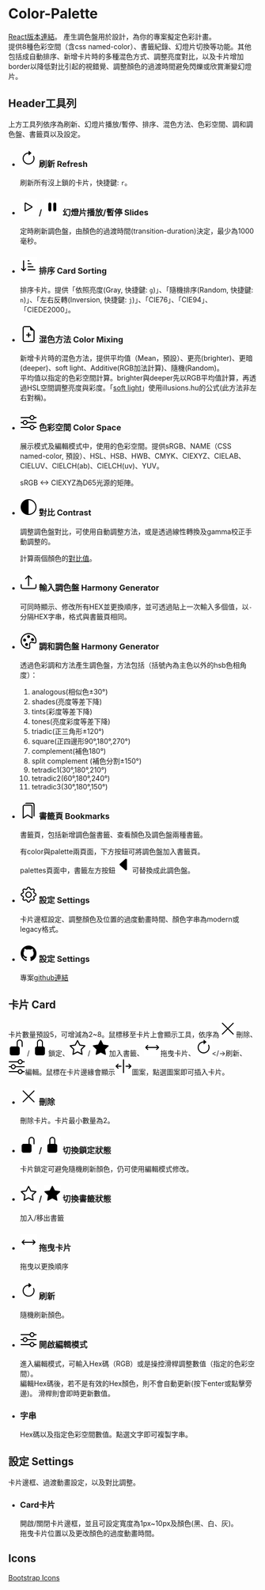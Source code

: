 # Color-Palette
[React版本連結](https://github.com/johnny95731/Color-Palette-React-)。
產生調色盤用於設計，為你的專案擬定色彩計畫。<br>
提供8種色彩空間（含css named-color）、書籤紀錄、幻燈片切換等功能。其他包括成自動排序、新增卡片時的多種混色方式、調整亮度對比，以及卡片增加border以降低對比引起的視錯覺、調整顏色的過渡時間避免閃爍或欣賞漸變幻燈片。

## Header工具列
上方工具列依序為刷新、幻燈片播放/暫停、排序、混色方法、色彩空間、調和調色盤、書籤頁以及設定。

- ### <img style="background:white;padding:1px" src="./src/assets/icons/arrow-clockwise.svg" alt="refresh"/> 刷新 Refresh
  刷新所有沒上鎖的卡片，快捷鍵: `r`。

- ### <img style="background:white;padding:1px" src="./src/assets/icons/play.svg" alt="play"/> / <img style="background:white;padding:1px" src="./src/assets/icons/pause-fill.svg" alt="pause"/> 幻燈片播放/暫停 Slides
  定時刷新調色盤，由顏色的過渡時間(transition-duration)決定，最少為1000毫秒。

- ### <img style="background:white;padding:1px" src="./src/assets/icons/sort-down.svg" alt="sorting"/> 排序 Card Sorting
  排序卡片。提供「依照亮度(Gray, 快捷鍵: `g`)」、「隨機排序(Random, 快捷鍵: `n`)」、「左右反轉(Inversion, 快捷鍵: `j`)」、「CIE76」、「CIE94」、「CIEDE2000」。

- ### <img style="background:white;padding:1px" src="./src/assets/icons/file-earmark-plus.svg" alt="mixing"/> 混色方法 Color Mixing
  新增卡片時的混色方法，提供平均值（Mean，預設）、更亮(brighter)、更暗(deeper)、soft light、Additive(RGB加法計算)、隨機(Random)。<br/>
  平均值以指定的色彩空間計算。brighter與deeper先以RGB平均值計算，再透過HSL空間調整亮度與彩度。「[soft light](https://en.wikipedia.org/wiki/Blend_modes)」使用illusions.hu的公式(此方法非左右對稱)。

- ### <img style="background:white;padding:1px" src="./src/assets/icons/sliders.svg" alt="space"/> 色彩空間 Color Space
  展示模式及編輯模式中，使用的色彩空間。提供sRGB、NAME（CSS named-color, 預設）、HSL、HSB、HWB、CMYK、CIEXYZ、CIELAB、CIELUV、CIELCH(ab)、CIELCH(uv)、YUV。

  sRGB <-> CIEXYZ為D65光源的矩陣。

- ### <img style="background:white;padding:1px" src="./src/assets/icons/circle-half.svg" alt="contrast"/> 對比 Contrast
  調整調色盤對比，可使用自動調整方法，或是透過線性轉換及gamma校正手動調整的。

  計算兩個顏色的[對比值](https://www.w3.org/WAI/WCAG22/Understanding/contrast-minimum.html#dfn-contrast-ratio)。

- ### <img style="background:white;padding:1px" src="./src/assets/icons/upload.svg" alt="bookmarks"/> 輸入調色盤 Harmony Generator
  可同時顯示、修改所有HEX並更換順序，並可透過貼上一次輸入多個值，以`-`分隔HEX字串，格式與書籤頁相同。

- ### <img style="background:white;padding:1px" src="./src/assets/icons/palette.svg" alt="bookmarks"/> 調和調色盤 Harmony Generator
  透過色彩調和方法產生調色盤，方法包括（括號內為主色以外的hsb色相角度）：
    1. analogous(相似色±30°)
    2. shades(亮度等差下降)
    3. tints(彩度等差下降)
    4. tones(亮度彩度等差下降)
    5. triadic(正三角形±120°)
    6. square(正四邊形90°,180°,270°)
    7. complement(補色180°)
    8. split complement (補色分割±150°)
    9. tetradic1(30°,180°,210°)
    10. tetradic2(60°,180°,240°)
    11. tetradic3(30°,180°,150°)

- ### <img style="background:white;padding:1px" src="./src/assets/icons/bookmarks.svg" alt="bookmarks"/> 書籤頁 Bookmarks
  書籤頁，包括新增調色盤書籤、查看顏色及調色盤兩種書籤。

  有color與palette兩頁面，下方按鈕可將調色盤加入書籤頁。<br/>
  palettes頁面中，書籤左方按鈕<img style="background:white;padding:1px" src="./src/assets/icons/caret-left-fill.svg" alt="edit"/>可替換成此調色盤。

- ### <img style="background:white;padding:1px" src="./src/assets/icons/gear.svg" alt="bookmarks"/> 設定 Settings
  卡片邊框設定、調整顏色及位置的過度動畫時間、顏色字串為modern或legacy格式。

- ### <img style="background:white;padding:1px" src="./src/assets/icons/github.svg" alt="github"/> 設定 Settings
  專案[github連結](https://github.com/johnny95731/Color-Palette)



## 卡片 Card
卡片數量預設5，可增減為2~8。鼠標移至卡片上會顯示工具，依序為<img style="background:white;padding:1px" src="./src/assets/icons/x-lg.svg" alt="delete"/>刪除、<img style="background:white;padding:1px" src="./src/assets/icons/unlock-fill.svg" alt="unlock"/> / <img style="background:white;padding:1px" src="./src/assets/icons/lock-fill.svg" alt="lock"/>鎖定、<img style="background:white;padding:1px" src="./src/assets/icons/star.svg" alt="isUnfavorite"/> / <img style="background:white;padding:1px" src="./src/assets/icons/star-fill.svg" alt="isFavorite"/>加入書籤、<img style="background:white;padding:1px" style="background:white;padding:1px" src="./src/assets/icons/arrows.svg" alt="fav"/>拖曳卡片、<img style="background:white;padding:1px" src="./src/assets/icons/arrow-clockwise.svg" alt="refresh"/></->刷新、<img style="background:white;padding:1px" src="./src/assets/icons/sliders.svg" alt="edit"/>編輯。鼠標在卡片邊緣會顯示<img style="background:white;padding:1px" src="./src/assets/icons/arrows-expand-vertical.svg" alt="expand"/>圖案，點選圖案即可插入卡片。

- ### <img style="background:white;padding:1px" src="./src/assets/icons/x-lg.svg" alt="delete"/> 刪除
  刪除卡片。卡片最小數量為2。

- ### <img style="background:white;padding:1px" src="./src/assets/icons/unlock-fill.svg" alt="unlock"/> / <img style="background:white;padding:1px" src="./src/assets/icons/lock-fill.svg" alt="lock"/> 切換鎖定狀態
  卡片鎖定可避免隨機刷新顏色，仍可使用編輯模式修改。

- ### <img style="background:white;padding:1px" src="./src/assets/icons/star.svg" alt="isUnfavorite"/> / <img style="background:white;padding:1px" src="./src/assets/icons/star-fill.svg" alt="isFavorite"/> 切換書籤狀態
  加入/移出書籤

- ### <img style="background:white;padding:1px" src="./src/assets/icons/arrows.svg" alt="fav"/> 拖曳卡片
  拖曳以更換順序

- ### <img style="background:white;padding:1px" src="./src/assets/icons/arrow-clockwise.svg" alt="refresh"/> 刷新
  隨機刷新顏色。

- ### <img style="background:white;padding:1px" src="./src/assets/icons/sliders.svg" alt="edit"/> 開啟編輯模式
  進入編輯模式，可輸入Hex碼（RGB）或是操控滑桿調整數值（指定的色彩空間）。<br/>
  編輯Hex碼後，若不是有效的Hex顏色，則不會自動更新(按下enter或點擊旁邊)。
  滑桿則會即時更新數值。

- ### 字串
  Hex碼以及指定色彩空間數值。點選文字即可複製字串。<br/>

## 設定 Settings
卡片邊框、過渡動畫設定，以及對比調整。
- ### Card卡片
  開啟/關閉卡片邊框，並且可設定寬度為1px~10px及顏色(黑、白、灰)。<br/>
  拖曳卡片位置以及更改顏色的過度動畫時間。<br/>

## Icons
[Bootstrap Icons](https://icons.getbootstrap.com/)
